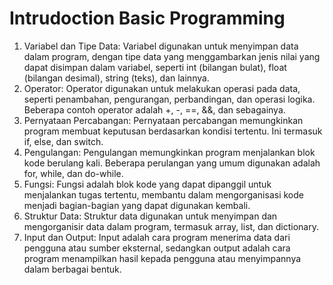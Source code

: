# Intrudoction Basic Programming

1. Variabel dan Tipe Data: Variabel digunakan untuk menyimpan data dalam program, dengan tipe data yang menggambarkan jenis nilai yang dapat disimpan dalam variabel, seperti int (bilangan bulat), float (bilangan desimal), string (teks), dan lainnya.
2. Operator: Operator digunakan untuk melakukan operasi pada data, seperti penambahan, pengurangan, perbandingan, dan operasi logika. Beberapa contoh operator adalah +, -, ==, &&, dan sebagainya.
3. Pernyataan Percabangan: Pernyataan percabangan memungkinkan program membuat keputusan berdasarkan kondisi tertentu. Ini termasuk if, else, dan switch.
4. Pengulangan: Pengulangan memungkinkan program menjalankan blok kode berulang kali. Beberapa perulangan yang umum digunakan adalah for, while, dan do-while.
5. Fungsi: Fungsi adalah blok kode yang dapat dipanggil untuk menjalankan tugas tertentu, membantu dalam mengorganisasi kode menjadi bagian-bagian yang dapat digunakan kembali.
6. Struktur Data: Struktur data digunakan untuk menyimpan dan mengorganisir data dalam program, termasuk array, list, dan dictionary.
7. Input dan Output: Input adalah cara program menerima data dari pengguna atau sumber eksternal, sedangkan output adalah cara program menampilkan hasil kepada pengguna atau menyimpannya dalam berbagai bentuk.
